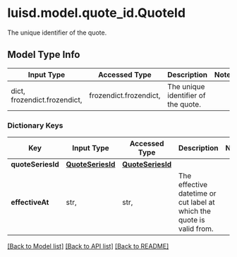 # luisd.model.quote_id.QuoteId

The unique identifier of the quote.

## Model Type Info
Input Type | Accessed Type | Description | Notes
------------ | ------------- | ------------- | -------------
dict, frozendict.frozendict,  | frozendict.frozendict,  | The unique identifier of the quote. | 

### Dictionary Keys
Key | Input Type | Accessed Type | Description | Notes
------------ | ------------- | ------------- | ------------- | -------------
**quoteSeriesId** | [**QuoteSeriesId**](QuoteSeriesId.md) | [**QuoteSeriesId**](QuoteSeriesId.md) |  | 
**effectiveAt** | str,  | str,  | The effective datetime or cut label at which the quote is valid from. | 

[[Back to Model list]](../../README.md#documentation-for-models) [[Back to API list]](../../README.md#documentation-for-api-endpoints) [[Back to README]](../../README.md)

